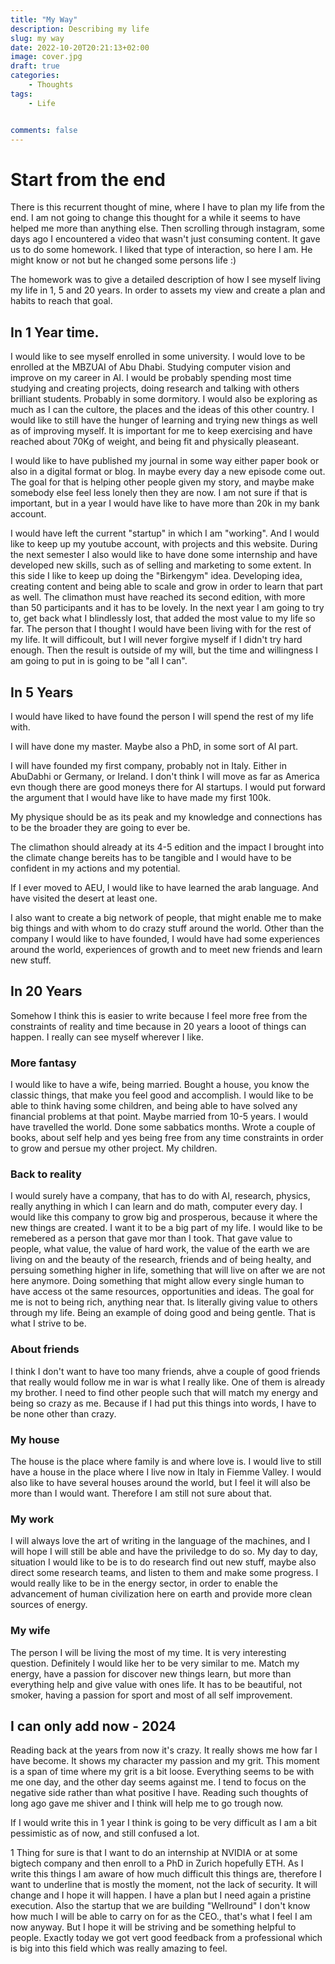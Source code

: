 ```yaml
---
title: "My Way"
description: Describing my life 
slug: my way
date: 2022-10-20T20:21:13+02:00
image: cover.jpg
draft: true
categories:
    - Thoughts
tags:
    - Life


comments: false
---
```


# Start from the end

There is this recurrent thought of mine, where I have to plan my life from the end. I am not going to change this thought for a while it seems to have helped me more than anything else.
Then scrolling through instagram, some days ago I encountered a video that wasn't just consuming content. It gave us to do some homework. I liked that type of interaction, so here I am. He might know or not but he changed some persons life :)

The homework was to give a detailed description of how I see myself living my life in 1, 5 and 20 years. In order to assets my view and create a plan and habits to reach that goal.

## In 1 Year time.

I would like to see myself enrolled in some university. I would love to be enrolled at the MBZUAI of Abu Dhabi. Studying computer vision and improve on my career in AI. I would be probably spending most time studying and creating projects, doing research and talking with others brilliant students. Probably in some dormitory. I would also be exploring as much as I can the cultore, the places and the ideas of this other country. I would like to still have the hunger of learning and trying new things as well as of improving myself. It is important for me to keep exercising and have reached about 70Kg of weight, and being fit and physically pleaseant.

I would like to have published my journal in some way either paper book or also in a digital format or blog. In maybe every day a new episode come out. The goal for that is helping other people given my story, and maybe make somebody else feel less lonely then they are now. 
I am not sure if that is important, but in a year I would have like to have more than 20k in my bank account.

I would have left the current "startup" in which I am "working". And I would like to keep up my youtube account, with projects and this website.
During the next semester I also would like to have done some internship and have developed new skills, such as of selling and marketing to some extent. 
In this side I like to keep up doing the "Birkengym" idea. Developing idea, creating content and being able to scale and grow in order to learn that part as well.
The climathon must have reached its second edition, with more than 50 participants and it has to be lovely.
In the next year I am going to try to, get back what I blindlessly lost, that added the most value to my life so far. The person that I thought I would have been living with for the rest of my life. It will difficoult, but I will never forgive myself if I didn't try hard enough. Then the result is outside of my will, but the time and willingness I am going to put in is going to be "all I can".

## In 5 Years
I would have liked to have found the person I will spend the rest of my life with.

I will have done my master. Maybe also a PhD, in some sort of AI part. 

I will have founded my first company, probably not in Italy. Either in AbuDabhi or Germany, or Ireland. I don't think I will move as far as America evn though there are good moneys there for AI startups. 
I would put forward the argument that I would have like to have made my first 100k. 

My physique should be as its peak and my knowledge and connections has to be the broader they are going to ever be.

The climathon should already at its 4-5 edition and the impact I brought into the climate change bereits has to be tangible and I would have to be confident in my actions and my potential. 

If I ever moved to AEU, I would like to have learned the arab language. And have visited the desert at least one. 

I also want to create a big network of people, that might enable me to make big things and with whom to do crazy stuff around the world.
Other than the company I would like to have founded, I would have had some experiences around the world, experiences of growth and to meet new friends and learn new stuff.


## In 20 Years
Somehow I think this is easier to write because I feel more free from the constraints of reality and time because in 20 years a looot of things can happen. I really can see myself wherever I like.

### More fantasy
I would like to have a wife, being married. Bought a house, you know the classic things, that make you feel good and accomplish. I would like to be able to think having some children, and being able to have solved any financial problems at that point. Maybe married from 10-5 years. I would have travelled the world. Done some sabbatics months. Wrote a couple of books, about self help and yes being free from any time constraints in order to grow and persue my other project. My children.

### Back to reality
I would surely have a company, that has to do with AI, research, physics, really anything in which I can learn and do math, computer every day. I would like this company to grow big and prosperous, because it where the new things are created.
I want it to be a big part of my life. I would like to be remebered as a person that gave mor than I took. That gave value to people, what value, the value of hard work, the value of the earth we are living on and the beauty of the research, friends and of being healty, and persuing something higher in life, something that will live on after we are not here anymore. 
Doing something that might allow every single human to have access ot the same resources, opportunities and ideas.
The goal for me is not to being rich, anything near that. Is literally giving value to others through my life. Being an example of doing good and being gentle. That is what I strive to be.

### About friends
I think I don't want to have too many friends, ahve a couple of good friends that really would follow me in war is what I really like. One of them is already my brother. I need to find other people such that will match my energy and being so crazy as me. Because if I had put this things into words, I have to be none other than crazy.

### My house
The house is the place where family is and where love is. I would live to still have a house in the place where I live now in Italy in Fiemme Valley. I would also like to have several houses around the world, but I feel it will also be more than I would want. Therefore I am still not sure about that.

### My work
I will always love the art of writing in the language of the machines, and I will hope I will still be able and have the priviledge to do so. My day to day, situation I would like to be is to do research find out new stuff, maybe also direct some research teams, and listen to them and make some progress. I would really like to be in the energy sector, in order to enable the advancement of human civilization here on earth and provide more clean sources of energy.

### My wife
The person I will be living the most of my time. It is very interesting question. Definitely I would like her to be very similar to me. Match my energy, have a passion for discover new things learn, but more than everything help and give value with ones life.
It has to be beautiful, not smoker, having a passion for sport and most of all self improvement.


## I can only add now - 2024
Reading back at the years from now it's crazy. It really shows me how far I have become. It shows my character my passion and my grit. This moment is a span of time where my grit is a bit loose. Everything seems to be with me one day, and the other day seems against me. I tend to focus on the negative side rather than what positive I have. Reading such thoughts of long ago gave me shiver and I think will help me to go trough now. 

If I would write this in 1 year I think is going to be very difficult as I am a bit pessimistic as of now, and still confused a lot.

1 Thing for sure is that I want to do an internship at NVIDIA or at some bigtech company and then enroll to a PhD in Zurich hopefully ETH. As I write this things I am aware of how much difficult this things are, therefore I want to underline that is mostly the moment, not the lack of security. It will change and I hope it will happen. I have a plan but I need again a pristine execution. Also the startup that we are building "Wellround" I don't know how much I will be able to carry on for as the CEO., that's what I feel I am now anyway. But I hope it will be striving and be something helpful to people. Exactly today we got vert good feedback from a professional which is big into this field which was really amazing to feel.